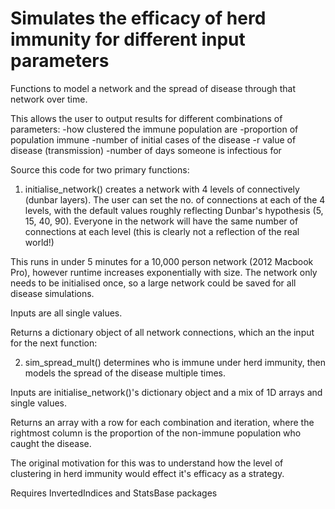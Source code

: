 # Simulates the efficacy of herd immunity for different input parameters

Functions to model a network and the spread of disease through that network over time. 

This allows the user to output results for different combinations of parameters:
-how clustered the immune population are
-proportion of population immune
-number of initial cases of the disease
-r value of disease (transmission)
-number of days someone is infectious for

Source this code for two primary functions:

1) initialise_network() creates a network with 4 levels of connectively (dunbar layers). The user can set the no. of connections at each of the 4 levels, with the default values roughly reflecting Dunbar's hypothesis (5, 15, 40, 90). Everyone in the network will have the same number of connections at each level (this is clearly not a reflection of the real world!)

This runs in under 5 minutes for a 10,000 person network (2012 Macbook Pro), however runtime increases exponentially with size. The network only needs to be initialised once, so a large network could be saved for all disease simulations. 

Inputs are all single values.

Returns a dictionary object of all network connections, which an the input for the next function:


2) sim_spread_mult() determines who is immune under herd immunity, then models the spread of the disease multiple times. 

Inputs are initialise_network()'s dictionary object and a mix of 1D arrays and single values.

Returns an array with a row for each combination and iteration, where the rightmost column is the proportion of the non-immune population who caught the disease.



The original motivation for this was to understand how the level of clustering in herd immunity would effect it's efficacy as a strategy.



Requires InvertedIndices and StatsBase packages
